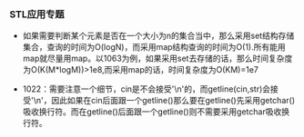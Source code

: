 ### STL应用专题

- 如果需要判断某个元素是否在一个大小为n的集合当中，那么采用set结构存储集合，查询的时间为O(logN)，而采用map结构查询的时间为O(1).所有能用map就尽量用map。以1063为例，如果采用set去存储的话，那么时间复杂度为O(K(M*logM))>1e8,而采用map的话，时间复杂度为O(KM)=1e7

- 1022：需要注意一个细节，cin是不会接受'\n'的，而getline(cin,str)会接受'\n'，因此如果在cin后面跟一个getline()那么要在getline()先采用getchar()吸收换行符。而在getline()后面跟一个getline()则不需要采用getchar吸收换行符。
